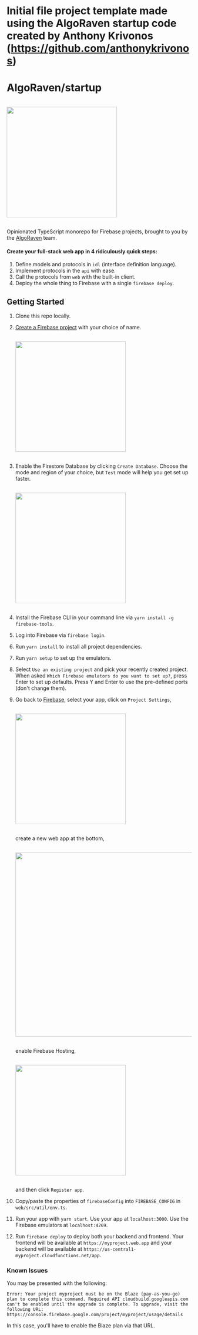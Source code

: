 # Initial file project template made using the AlgoRaven startup code created by Anthony Krivonos (https://github.com/anthonykrivonos)

# AlgoRaven/startup

<img src="./docs/assets/algoraven.png" width="300" style="margin-top: 16px; margin-bottom: 16px;" />

Opinionated TypeScript monorepo for Firebase projects, brought to you by the <a href="https://algoraven.com">AlgoRaven</a> team.

#### Create your full-stack web app in 4 ridiculously quick steps:

1. Define models and protocols in `idl` (interface definition language).
2. Implement protocols in the `api` with ease.
3. Call the protocols from `web` with the built-in client.
4. Deploy the whole thing to Firebase with a single `firebase deploy`.

## Getting Started

1. Clone this repo locally.
2. [Create a Firebase project](https://console.firebase.google.com/) with your choice of name.

   <img src="./docs/assets/create-project.png" width="300" style="margin-top: 16px; margin-bottom: 16px;" />

3. Enable the Firestore Database by clicking `Create Database`. Choose the mode and region of your choice, but `Test` mode will help you get set up faster.

   <img src="./docs/assets/create-database.png" width="300" style="margin-top: 16px; margin-bottom: 16px;" />

4. Install the Firebase CLI in your command line via `yarn install -g firebase-tools`.
5. Log into Firebase via `firebase login`.
6. Run `yarn install` to install all project dependencies.
7. Run `yarn setup` to set up the emulators.
8. Select `Use an existing project` and pick your recently created project. When asked `Which Firebase emulators do you want to set up?`, press Enter to set up defaults. Press Y and Enter to use the pre-defined ports (don't change them).
9. Go back to [Firebase](https://console.firebase.google.com/), select your app, click on `Project Settings`,

   <img src="./docs/assets/project-settings.png" width="300" style="margin-top: 16px; margin-bottom: 16px;" />

   create a new web app at the bottom,

   <img src="./docs/assets/web-app.png" width="500" style="margin-top: 16px; margin-bottom: 16px;" />

   enable Firebase Hosting,

   <img src="./docs/assets/create-web-app.png" width="300" style="margin-top: 16px; margin-bottom: 16px;" />

   and then click `Register app`.
10. Copy/paste the properties of `firebaseConfig` into `FIREBASE_CONFIG` in `web/src/util/env.ts`.
11. Run your app with `yarn start`. Use your app at `localhost:3000`. Use the Firebase emulators at `localhost:4269`.
12. Run `firebase deploy` to deploy both your backend and frontend. Your frontend will be available at `https://myproject.web.app` and your backend will be available at `https://us-central1-myproject.cloudfunctions.net/app`.

### Known Issues

You may be presented with the following:
```
Error: Your project myproject must be on the Blaze (pay-as-you-go) plan to complete this command. Required API cloudbuild.googleapis.com can't be enabled until the upgrade is complete. To upgrade, visit the following URL:
https://console.firebase.google.com/project/myproject/usage/details
```
In this case, you'll have to enable the Blaze plan via that URL.
